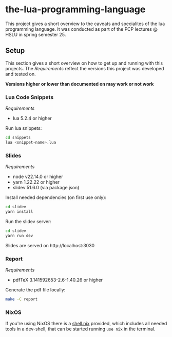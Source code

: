 # the-lua-programming-language

This project gives a short overview to the caveats and specialites of the lua programming language.
It was conducted as part of the PCP lectures @ HSLU in spring semester 25.

## Setup

This section gives a short overview on how to get up and running with this projects.
The _Requirements_ reflect the versions this project was developed and tested on.

**Versions higher or lower than documented on may work or not work**

### Lua Code Snippets

_Requirements_

- lua 5.2.4 or higher

Run lua snippets:

```bash
cd snippets
lua <snippet-name>.lua
```

### Slides

_Requirements_

- node v22.14.0 or higher
- yarn 1.22.22 or higher
- slidev 51.6.0 (via package.json)

Install needed dependencies (on first use only):

```bash
cd slidev
yarn install
```

Run the slidev server:

```bash
cd slidev
yarn run dev
```

Slides are served on http://localhost:3030

### Report

_Requirements_

- pdfTeX 3.141592653-2.6-1.40.26 or higher

Generate the pdf file locally:
```bash
make -C report
```

### NixOS

If you're using NixOS there is a [shell.nix](shell.nix) provided, which includes all needed tools in a dev-shell, that can be started running `use nix` in the terminal.
